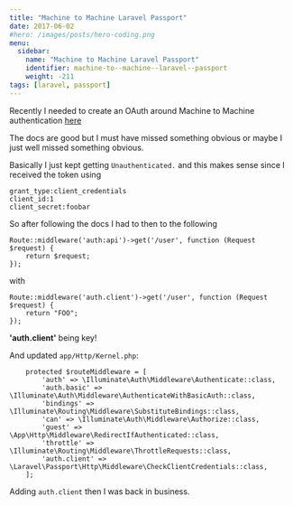 ```yaml
---
title: "Machine to Machine Laravel Passport"
date: 2017-06-02
#hero: /images/posts/hero-coding.png
menu:
  sidebar:
    name: "Machine to Machine Laravel Passport"
    identifier: machine-to--machine--laravel--passport
    weight: -211
tags: [laravel, passport]
---
```


Recently I needed to create an OAuth around Machine to Machine authentication [here](https://laravel.com/docs/master/passport#client-credentials-grant-tokens)

The docs are good but I must have missed something obvious or maybe I just well missed something obvious.

Basically I just kept getting `Unauthenticated.` and this makes sense since I received the token using

```
grant_type:client_credentials
client_id:1
client_secret:foobar
```

So after following the docs I had to then to the following


```
Route::middleware('auth:api')->get('/user', function (Request $request) {
    return $request;
});
```

with

```
Route::middleware('auth.client')->get('/user', function (Request $request) {
    return "FOO";
});
```

**'auth.client'** being key!

And updated `app/Http/Kernel.php`:

```
    protected $routeMiddleware = [
        'auth' => \Illuminate\Auth\Middleware\Authenticate::class,
        'auth.basic' => \Illuminate\Auth\Middleware\AuthenticateWithBasicAuth::class,
        'bindings' => \Illuminate\Routing\Middleware\SubstituteBindings::class,
        'can' => \Illuminate\Auth\Middleware\Authorize::class,
        'guest' => \App\Http\Middleware\RedirectIfAuthenticated::class,
        'throttle' => \Illuminate\Routing\Middleware\ThrottleRequests::class,
        'auth.client' => \Laravel\Passport\Http\Middleware\CheckClientCredentials::class,
    ];
```

Adding `auth.client` then I was back in business. 

